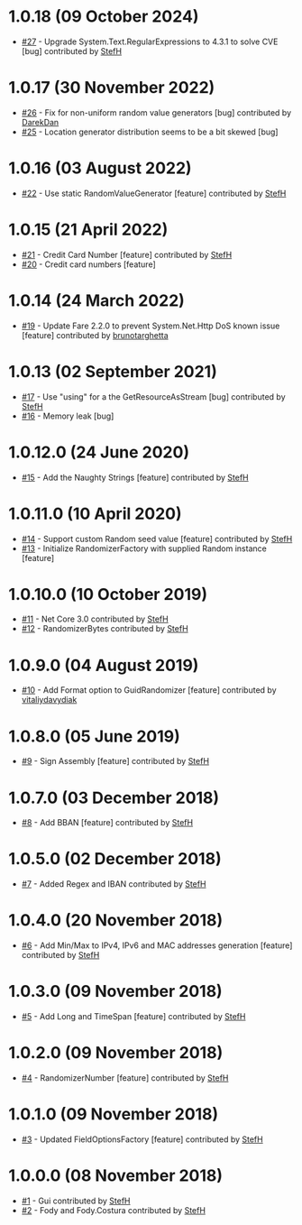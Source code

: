 # 1.0.18 (09 October 2024)
- [#27](https://github.com/StefH/RandomDataGenerator/pull/27) - Upgrade System.Text.RegularExpressions to 4.3.1 to solve CVE [bug] contributed by [StefH](https://github.com/StefH)

# 1.0.17 (30 November 2022)
- [#26](https://github.com/StefH/RandomDataGenerator/pull/26) - Fix for non-uniform random value generators [bug] contributed by [DarekDan](https://github.com/DarekDan)
- [#25](https://github.com/StefH/RandomDataGenerator/issues/25) - Location generator distribution seems to be a bit skewed [bug]

# 1.0.16 (03 August 2022)
- [#22](https://github.com/StefH/RandomDataGenerator/pull/22) - Use static RandomValueGenerator [feature] contributed by [StefH](https://github.com/StefH)

# 1.0.15 (21 April 2022)
- [#21](https://github.com/StefH/RandomDataGenerator/pull/21) - Credit Card Number [feature] contributed by [StefH](https://github.com/StefH)
- [#20](https://github.com/StefH/RandomDataGenerator/issues/20) - Credit card numbers [feature]

# 1.0.14 (24 March 2022)
- [#19](https://github.com/StefH/RandomDataGenerator/pull/19) - Update Fare 2.2.0 to prevent System.Net.Http DoS known issue [feature] contributed by [brunotarghetta](https://github.com/brunotarghetta)

# 1.0.13 (02 September 2021)
- [#17](https://github.com/StefH/RandomDataGenerator/pull/17) - Use &quot;using&quot; for a the GetResourceAsStream [bug] contributed by [StefH](https://github.com/StefH)
- [#16](https://github.com/StefH/RandomDataGenerator/issues/16) - Memory leak [bug]

# 1.0.12.0 (24 June 2020)
- [#15](https://github.com/StefH/RandomDataGenerator/pull/15) - Add the Naughty Strings [feature] contributed by [StefH](https://github.com/StefH)

# 1.0.11.0 (10 April 2020)
- [#14](https://github.com/StefH/RandomDataGenerator/pull/14) - Support custom Random seed value [feature] contributed by [StefH](https://github.com/StefH)
- [#13](https://github.com/StefH/RandomDataGenerator/issues/13) - Initialize RandomizerFactory with supplied Random instance [feature]

# 1.0.10.0 (10 October 2019)
- [#11](https://github.com/StefH/RandomDataGenerator/pull/11) - Net Core 3.0 contributed by [StefH](https://github.com/StefH)
- [#12](https://github.com/StefH/RandomDataGenerator/pull/12) - RandomizerBytes contributed by [StefH](https://github.com/StefH)

# 1.0.9.0 (04 August 2019)
- [#10](https://github.com/StefH/RandomDataGenerator/pull/10) - Add Format option to GuidRandomizer [feature] contributed by [vitaliydavydiak](https://github.com/vitaliydavydiak)

# 1.0.8.0 (05 June 2019)
- [#9](https://github.com/StefH/RandomDataGenerator/pull/9) - Sign Assembly [feature] contributed by [StefH](https://github.com/StefH)

# 1.0.7.0 (03 December 2018)
- [#8](https://github.com/StefH/RandomDataGenerator/pull/8) - Add BBAN [feature] contributed by [StefH](https://github.com/StefH)

# 1.0.5.0 (02 December 2018)
- [#7](https://github.com/StefH/RandomDataGenerator/pull/7) - Added Regex and IBAN contributed by [StefH](https://github.com/StefH)

# 1.0.4.0 (20 November 2018)
- [#6](https://github.com/StefH/RandomDataGenerator/pull/6) - Add Min/Max to IPv4, IPv6 and MAC addresses generation [feature] contributed by [StefH](https://github.com/StefH)

# 1.0.3.0 (09 November 2018)
- [#5](https://github.com/StefH/RandomDataGenerator/pull/5) - Add Long and TimeSpan [feature] contributed by [StefH](https://github.com/StefH)

# 1.0.2.0 (09 November 2018)
- [#4](https://github.com/StefH/RandomDataGenerator/pull/4) - RandomizerNumber [feature] contributed by [StefH](https://github.com/StefH)

# 1.0.1.0 (09 November 2018)
- [#3](https://github.com/StefH/RandomDataGenerator/pull/3) - Updated FieldOptionsFactory [feature] contributed by [StefH](https://github.com/StefH)

# 1.0.0.0 (08 November 2018)
- [#1](https://github.com/StefH/RandomDataGenerator/pull/1) - Gui contributed by [StefH](https://github.com/StefH)
- [#2](https://github.com/StefH/RandomDataGenerator/pull/2) - Fody and Fody.Costura contributed by [StefH](https://github.com/StefH)

